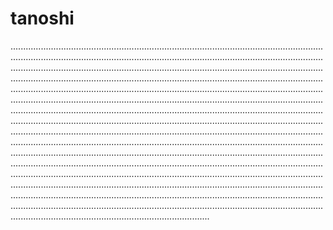 # tanoshi
...............................................................................................................................................................................................................................................................................................................................................................................................................................................................................................................................................................................................................................................................................................................................................................................................................................................................................................................................................................................................................................................................................................................................................................................................................................................................................................................................................................................................................................................................................................................................................................................................................................................................................................................................................................................................................................................................................................................................................................................................................................................................................................................................................
